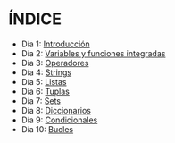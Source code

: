 # ÍNDICE 
 - Día 1: [Introducción](https://github.com/diegogonzalez7/30diastutorial/tree/master/1_Introduccion)
 - Día 2: [Variables y funciones integradas](https://github.com/diegogonzalez7/30diastutorial/tree/master/2_Variables)
 - Día 3: [Operadores](https://github.com/diegogonzalez7/30diastutorial/tree/master/3_Operadores)
 - Día 4: [Strings](https://github.com/diegogonzalez7/30diastutorial/tree/master/4_Strings)
 - Día 5: [Listas](https://github.com/diegogonzalez7/30diastutorial/tree/master/5_Listas)
 - Día 6: [Tuplas](https://github.com/diegogonzalez7/30diastutorial/tree/master/6_Tuplas)
 - Día 7: [Sets](https://github.com/diegogonzalez7/30diastutorial/tree/master/7_Sets)
 - Día 8: [Diccionarios](https://github.com/diegogonzalez7/30diastutorial/tree/master/8_Diccionarios) 
 - Día 9: [Condicionales](https://github.com/diegogonzalez7/30diastutorial/tree/master/9_Condicionales)
 - Día 10: [Bucles](https://github.com/diegogonzalez7/30diastutorial/tree/master/10_Bucles)